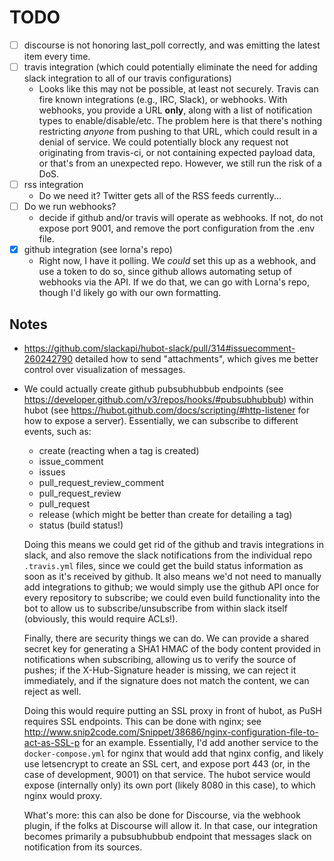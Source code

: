# TODO

- [ ] discourse is not honoring last_poll correctly, and was emitting the latest
  item every time.
- [ ] travis integration (which could potentially eliminate the need for adding
  slack integration to all of our travis configurations)
  - Looks like this may not be possible, at least not securely. Travis can fire
    known integrations (e.g., IRC, Slack), or webhooks. With webhooks, you
    provide a URL **only**, along with a list of notification types to
    enable/disable/etc. The problem here is that there's nothing restricting
    _anyone_ from pushing to that URL, which could result in a denial of
    service.
    We could potentially block any request not originating from travis-ci, or
    not containing expected payload data, or that's from an unexpected repo.
    However, we still run the risk of a DoS.
- [ ] rss integration
  - Do we need it? Twitter gets all of the RSS feeds currently...
- [ ] Do we run webhooks?
  - decide if github and/or travis will operate as webhooks. If not, do not
    expose port 9001, and remove the port configuration from the .env file.
- [x] github integration (see lorna's repo)
  - Right now, I have it polling. We _could_ set this up as a webhook, and use a
    token to do so, since github allows automating setup of webhooks via the
    API. If we do that, we can go with Lorna's repo, though I'd likely go with
    our own formatting.

## Notes

- https://github.com/slackapi/hubot-slack/pull/314#issuecomment-260242790
  detailed how to send "attachments", which gives me better control over 
  visualization of messages.

- We could actually create github pubsubhubbub endpoints (see
  https://developer.github.com/v3/repos/hooks/#pubsubhubbub) within hubot (see
  https://hubot.github.com/docs/scripting/#http-listener for how to expose a
  server). Essentially, we can subscribe to different events, such as:

  - create (reacting when a tag is created)
  - issue_comment
  - issues
  - pull_request_review_comment
  - pull_request_review
  - pull_request
  - release (which might be better than create for detailing a tag)
  - status (build status!)

  Doing this means we could get rid of the github and travis integrations in
  slack, and also remove the slack notifications from the individual repo
  `.travis.yml` files, since we could get the build status information as soon
  as it's received by github. It also means we'd not need to manually add
  integrations to github; we would simply use the github API once for every
  repository to subscribe; we could even build functionality into the bot to
  allow us to subscribe/unsubscribe from within slack itself (obviously, this
  would require ACLs!).

  Finally, there are security things we can do. We can provide a shared secret
  key for generating a SHA1 HMAC of the body content provided in notifications
  when subscribing, allowing us to verify the source of pushes; if the
  X-Hub-Signature header is missing, we can reject it immediately, and if the
  signature does not match the content, we can reject as well.

  Doing this would require putting an SSL proxy in front of hubot, as PuSH
  requires SSL endpoints. This can be done with nginx; see
  http://www.snip2code.com/Snippet/38686/nginx-configuration-file-to-act-as-SSL-p
  for an example. Essentially, I'd add another service to the
  `docker-compose.yml` for nginx that would add that nginx config, and likely
  use letsencrypt to create an SSL cert, and expose port 443 (or, in the case of
  development, 9001) on that service. The hubot service would expose (internally
  only) its own port (likely 8080 in this case), to which nginx would proxy.

  What's more: this can also be done for Discourse, via the webhook plugin, if
  the folks at Discourse will allow it. In that case, our integration becomes
  primarily a pubsubhubbub endpoint that messages slack on notification from its
  sources.

